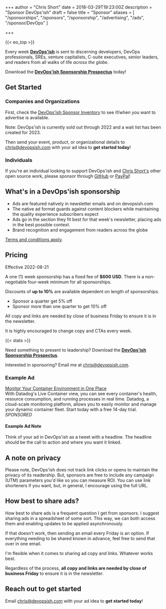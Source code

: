 +++
author = "Chris Short"
date = 2018-03-29T19:23:00Z
description = "Sponsor DevOps'ish"
draft = false
title = "Sponsor"
aliases = [
    "/sponsorships",
    "/sponsors",
    "/sponsorship",
    "/advertising",
    "/ads",
    "/sponsor/DevOps"
]

+++

{{< eo_top >}}

Every week [**DevOps'ish**](/) is sent to discerning developers, DevOps professionals, SREs, venture capitalists, C-suite executives, senior leaders, and readers from all walks of life *across the globe*.

Download the [**DevOps'ish Sponsorship Prospectus**](https://devopsi.sh/prospectus) today!

## Get Started

### Companies and Organizations

First, check the [DevOps'ish Sponsor Inventory](https://www.icloud.com/iclouddrive/05f323xhAIU7gP0CIineB4JnQ#DevOps%5Fish_Sponsor_Inventory) to see if/when you want to advertise is available.

Note: DevOps'ish is currently sold out through 2022 and a wait list has been created for 2023.

Then send your event, product, or organizational details to [chris@devopsish.com](mailto:chris@devopsish.com) with your ad idea to **get started today**!

### Individuals

If you're an individual looking to support DevOps'ish and [Chris Short's](http://chrisshort.net/) other open source work, please sponsor through [GitHub](https://github.com/sponsors/chris-short) or [PayPal](https://paypal.me/devopsish)! 

## What's in a DevOps'ish sponsorship

* Ads are featured natively in newsletter emails and on devopsish.com
* The native ad format guards against content blockers while maintaining the quality experience subscribers expect
* Ads go in the section they fit best for that week's newsletter, placing ads in the best possible context.
* Brand recognition and engagement from readers across the globe

[Terms and conditions apply](https://devopsish.com/terms/).

## Pricing

Effective 2022-08-21

A one (1) week sponsorship has a fixed fee of **$600 USD**. There is a non-negotiable four-week minimum for all sponsorships.

Discounts of **up to 10%** are available dependent on length of sponsorships.

* Sponsor a quarter get 5% off
* Sponsor more than one quarter to get 10% off

All copy and links are needed by close of business Friday to ensure it is in the newsletter.

It is highly encouraged to change copy and CTAs every week.

{{< stats >}}

Need something to present to leadership? Download the [**DevOps'ish Sponsorship Prospectus**](https://devopsi.sh/prospectus).

Interested in sponsoring? Email me at [chris@devopsish.com](mailto:chris@devopsish.com).

### Example Ad

[Monitor Your Container Environment in One Place](https://www.datadoghq.com/dg/monitor/containers/?utm_source=Advertisement&utm_medium=Advertisement&utm_campaign=DevOpsish-Newsletter04&utm_content=Containers)  
With Datadog's Live Container view, you can see every container's health, resource consumption, and running processes in real time. Datadog, a cloud-scale monitoring platform, allows you to easily monitor and manage your dynamic container fleet. Start today with a free 14-day trial. *SPONSORED*

#### Example Ad Note

Think of your ad in DevOps'ish as a tweet with a headline. The headline should be the call to action and where you want it linked.

## A note on privacy

Please note, DevOps'ish does not track link clicks or opens to maintain the privacy of its readership. But, sponsors are free to include any campaign (UTM) parameters you'd like so you can measure ROI. You can use link shorteners if you want, but, in general, I encourage using the full URL.

## How best to share ads?

How best to share ads is a frequent question I get from sponsors. I suggest sharing ads in a spreadsheet of some sort. This way, we can both access them and enabling updates to be applied asynchronously.

If that doesn't work, then sending an email every Friday is an option. If everything needing to be shared known in advance, feel free to send that over in one email.

I'm flexible when it comes to sharing ad copy and links. Whatever works best.

Regardless of the process, **all copy and links are needed by close of business Friday** to ensure it is in the newsletter.

## Reach out to get started

Email [chris@devopsish.com](mailto:chris@devopsish.com) with your ad idea to **get started today**!
